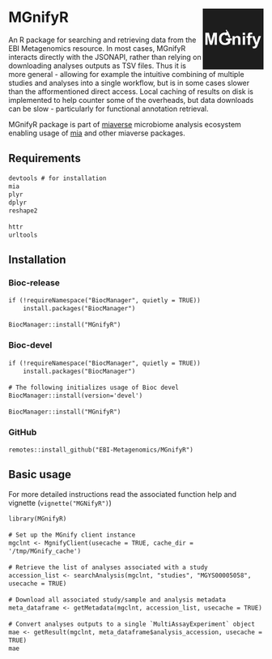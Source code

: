# MGnifyR <img src="man/figures//mgnify_logo.jpg" align="right" width="120" />

An R package for searching and retrieving data from the EBI Metagenomics resource. 
In most cases, MGnifyR interacts directly with the JSONAPI, rather than relying
on downloading analyses outputs as TSV files. Thus it is more general - allowing
for example the intuitive combining of multiple studies and analyses
into a single workflow, but is in some cases slower than the afformentioned
direct access. Local caching of results on disk is implemented to help counter
some of the overheads, but data downloads can be slow - particularly for
functional annotation retrieval. 

MGnifyR package is part of [miaverse](https://microbiome.github.io/) 
microbiome analysis ecosystem enabling usage of
[mia](https://bioconductor.org/packages/release/bioc/html/mia.html)
and other miaverse packages.

## Requirements

```
devtools # for installation
mia
plyr
dplyr
reshape2

httr
urltools
```

## Installation

### Bioc-release

```
if (!requireNamespace("BiocManager", quietly = TRUE))
    install.packages("BiocManager")

BiocManager::install("MGnifyR")
```

### Bioc-devel

```
if (!requireNamespace("BiocManager", quietly = TRUE))
    install.packages("BiocManager")

# The following initializes usage of Bioc devel
BiocManager::install(version='devel')

BiocManager::install("MGnifyR")
```

### GitHub

```
remotes::install_github("EBI-Metagenomics/MGnifyR")
```

## Basic usage
For more detailed instructions read the associated function help and vignette (`vignette("MGNifyR")`)

```
library(MGnifyR)

# Set up the MGnify client instance
mgclnt <- MgnifyClient(usecache = TRUE, cache_dir = '/tmp/MGnify_cache')

# Retrieve the list of analyses associated with a study
accession_list <- searchAnalysis(mgclnt, "studies", "MGYS00005058", usecache = TRUE)

# Download all associated study/sample and analysis metadata
meta_dataframe <- getMetadata(mgclnt, accession_list, usecache = TRUE)

# Convert analyses outputs to a single `MultiAssayExperiment` object
mae <- getResult(mgclnt, meta_dataframe$analysis_accession, usecache = TRUE)
mae
```

